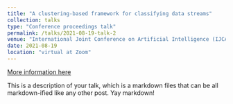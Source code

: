 ```yaml
---
title: "A clustering-based framework for classifying data streams"
collection: talks
type: "Conference proceedings talk"
permalink: /talks/2021-08-19-talk-2
venue: "International Joint Conference on Artificial Intelligence (IJCAI)"
date: 2021-08-19
location: "virtual at Zoom"
---
```


[More information here](http://example2.com)

This is a description of your talk, which is a markdown files that can be all markdown-ified like any other post. Yay markdown!
